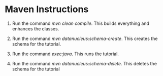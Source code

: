 Maven Instructions
==================
1. Run the command *mvn clean compile*. This builds everything and enhances the classes.

2. Run the command *mvn datanucleus:schema-create*. This creates the schema for the tutorial.

3. Run the command *exec:java*. This runs the tutorial.

4. Run the command *mvn datanucleus:schema-delete*. This deletes the schema for the tutorial
